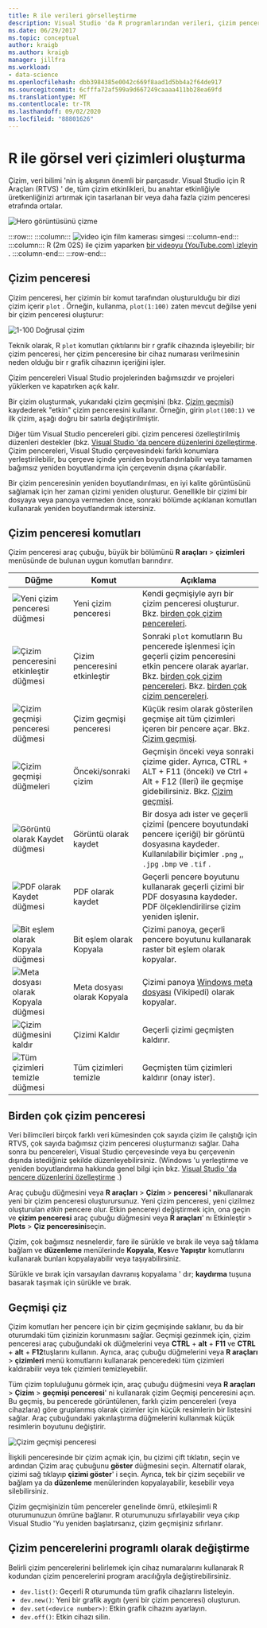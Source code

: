 ```yaml
---
title: R ile verileri görselleştirme
description: Visual Studio 'da R programlarından verileri, çizim pencerelerini kullanarak çizdirme.
ms.date: 06/29/2017
ms.topic: conceptual
author: kraigb
ms.author: kraigb
manager: jillfra
ms.workload:
- data-science
ms.openlocfilehash: dbb3984385e0042c669f8aad1d5bb4a2f64de917
ms.sourcegitcommit: 6cfffa72af599a9d667249caaaa411bb28ea69fd
ms.translationtype: MT
ms.contentlocale: tr-TR
ms.lasthandoff: 09/02/2020
ms.locfileid: "88801626"
---
```

# <a name="create-visual-data-plots-with-r"></a>R ile görsel veri çizimleri oluşturma

Çizim, veri bilimi 'nin iş akışının önemli bir parçasıdır. Visual Studio için R Araçları (RTVS) ' de, tüm çizim etkinlikleri, bu anahtar etkinliğiyle üretkenliğinizi artırmak için tasarlanan bir veya daha fazla çizim penceresi etrafında ortalar.

![Hero görüntüsünü çizme](media/plotting-hero-image.png)

:::row:::
    :::column:::
        ![video için film kamerası simgesi](../install/media/video-icon.png "Nasıl yapılacağını görmek için")
    :::column-end:::
    :::column:::
        R (2m 02S) ile çizim yaparken [bir videoyu (YouTube.com) izleyin](https://www.youtube.com/watch?v=ZTbKmz5RSgY) .
    :::column-end:::
:::row-end:::

## <a name="the-plot-window"></a>Çizim penceresi

Çizim penceresi, her çizimin bir komut tarafından oluşturulduğu bir dizi çizim içerir `plot` . Örneğin, kullanma, `plot(1:100)` zaten mevcut değilse yeni bir çizim penceresi oluşturur:

![1-100 Doğrusal çizim](media/plotting-1-to-100.png)

Teknik olarak, R `plot` komutları çıktılarını bir r grafik cihazında işleyebilir; bir çizim penceresi, her çizim penceresine bir cihaz numarası verilmesinin neden olduğu bir r grafik cihazının içeriğini işler.

Çizim pencereleri Visual Studio projelerinden bağımsızdır ve projeleri yüklerken ve kapatırken açık kalır.

Bir çizim oluşturmak, yukarıdaki çizim geçmişini (bkz. [Çizim geçmişi](#plot-history)) kaydederek "etkin" çizim penceresini kullanır. Örneğin, girin `plot(100:1)` ve ilk çizim, aşağı doğru bir satırla değiştirilmiştir.

Diğer tüm Visual Studio pencereleri gibi. çizim penceresi özelleştirilmiş düzenleri destekler (bkz. [Visual Studio 'da pencere düzenlerini özelleştirme](../ide/customizing-window-layouts-in-visual-studio.md). Çizim pencereleri, Visual Studio çerçevesindeki farklı konumlara yerleştirilebilir, bu çerçeve içinde yeniden boyutlandırılabilir veya tamamen bağımsız yeniden boyutlandırma için çerçevenin dışına çıkarılabilir.

Bir çizim penceresinin yeniden boyutlandırılması, en iyi kalite görüntüsünü sağlamak için her zaman çizimi yeniden oluşturur. Genellikle bir çizimi bir dosyaya veya panoya vermeden önce, sonraki bölümde açıklanan komutları kullanarak yeniden boyutlandırmak istersiniz.

## <a name="plot-window-commands"></a>Çizim penceresi komutları

Çizim penceresi araç çubuğu, büyük bir bölümünü **R araçları**  >  **çizimleri** menüsünde de bulunan uygun komutları barındırır.

| Düğme | Komut | Açıklama |
| --- | --- | --- |
| ![Yeni çizim penceresi düğmesi](media/plotting-toolbar-01-new-plot-window.png) | Yeni çizim penceresi | Kendi geçmişiyle ayrı bir çizim penceresi oluşturur. Bkz. [birden çok çizim pencereleri](#multiple-plot-windows). |
| ![Çizim penceresini etkinleştir düğmesi](media/plotting-toolbar-02-activate-plot-window.png) | Çizim penceresini etkinleştir | Sonraki `plot` komutların Bu pencerede işlenmesi için geçerli çizim penceresini etkin pencere olarak ayarlar. Bkz. [birden çok çizim pencereleri](#multiple-plot-windows). Bkz. [birden çok çizim pencereleri](#multiple-plot-windows). |
| ![Çizim geçmişi penceresi düğmesi](media/plotting-toolbar-03-plot-history.png) | Çizim geçmişi penceresi | Küçük resim olarak gösterilen geçmişe ait tüm çizimleri içeren bir pencere açar. Bkz. [Çizim geçmişi](#plot-history). |
| ![Çizim geçmişi düğmeleri](media/plotting-toolbar-04-plot-history-arrows.png) | Önceki/sonraki çizim |  Geçmişin önceki veya sonraki çizime gider. Ayrıca, CTRL + ALT + F11 (önceki) ve Ctrl + Alt + F12 (Ileri) ile geçmişe gidebilirsiniz. Bkz. [Çizim geçmişi](#plot-history). |
| ![Görüntü olarak Kaydet düğmesi](media/plotting-toolbar-05-save-as-image.png)| Görüntü olarak kaydet | Bir dosya adı ister ve geçerli çizimi (pencere boyutundaki pencere içeriği) bir görüntü dosyasına kaydeder. Kullanılabilir biçimler `.png` ,, `.jpg` `.bmp` ve `.tif` . |
| ![PDF olarak Kaydet düğmesi](media/plotting-toolbar-06-save-as-pdf.png)| PDF olarak kaydet | Geçerli pencere boyutunu kullanarak geçerli çizimi bir PDF dosyasına kaydeder. PDF ölçeklendirilirse çizim yeniden işlenir. |
| ![Bit eşlem olarak Kopyala düğmesi](media/plotting-toolbar-07-copy-as-bitmap.png)| Bit eşlem olarak Kopyala | Çizimi panoya, geçerli pencere boyutunu kullanarak raster bit eşlem olarak kopyalar. |
| ![Meta dosyası olarak Kopyala düğmesi](media/plotting-toolbar-08-copy-as-metafile.png)| Meta dosyası olarak Kopyala | Çizimi panoya [Windows meta dosyası](https://en.wikipedia.org/wiki/Windows_Metafile) (Vikipedi) olarak kopyalar. |
| ![Çizim düğmesini kaldır](media/plotting-toolbar-09-remove-plot.png)| Çizimi Kaldır | Geçerli çizimi geçmişten kaldırır. |
| ![Tüm çizimleri temizle düğmesi](media/plotting-toolbar-10-clear-all-plots.png) | Tüm çizimleri temizle | Geçmişten tüm çizimleri kaldırır (onay ister). |

## <a name="multiple-plot-windows"></a>Birden çok çizim penceresi

Veri bilimcileri birçok farklı veri kümesinden çok sayıda çizim ile çalıştığı için RTVS, çok sayıda bağımsız çizim penceresi oluşturmanızı sağlar. Daha sonra bu pencereleri, Visual Studio çerçevesinde veya bu çerçevenin dışında istediğiniz şekilde düzenleyebilirsiniz. (Windows 'u yerleştirme ve yeniden boyutlandırma hakkında genel bilgi için bkz. [Visual Studio 'da pencere düzenlerini özelleştirme](../ide/customizing-window-layouts-in-visual-studio.md) .)

Araç çubuğu düğmesini veya **R araçları**  >  **Çizim**  >  **penceresi ' ni**kullanarak yeni bir çizim penceresi oluşturursunuz. Yeni çizim penceresi, yeni çizilmez oluşturulan *etkin* pencere olur. Etkin pencereyi değiştirmek için, ona geçin ve **çizim penceresi** araç çubuğu düğmesini veya **R araçları**' nı Etkinleştir  >  **Plots**  >  **Çiz penceresini**seçin.

Çizim, çok bağımsız nesnelerdir, fare ile sürükle ve bırak ile veya sağ tıklama bağlam ve **düzenleme** menülerinde **Kopyala**, **Kes**ve **Yapıştır** komutlarını kullanarak bunları kopyalayabilir veya taşıyabilirsiniz.

Sürükle ve bırak için varsayılan davranış kopyalama ' dır; **kaydırma** tuşuna basarak taşımak için sürükle ve bırak.

## <a name="plot-history"></a>Geçmişi çiz

Çizim komutları her pencere için bir çizim geçmişinde saklanır, bu da bir oturumdaki tüm çizinizin korunmasını sağlar. Geçmişi gezinmek için, çizim penceresi araç çubuğundaki ok düğmelerini veya **CTRL** + **alt** + **F11** ve **CTRL** + **alt** + **F12**tuşlarını kullanın. Ayrıca, araç çubuğu düğmelerini veya **R araçları**  >  **çizimleri** menü komutlarını kullanarak penceredeki tüm çizimleri kaldırabilir veya tek çizimleri temizleyebilir.

Tüm çizim topluluğunu görmek için, araç çubuğu düğmesini veya **R araçları**  >  **Çizim**  >  **geçmişi penceresi**' ni kullanarak çizim Geçmişi penceresini açın.
Bu geçmiş, bu pencerede görüntülenen, farklı çizim pencereleri (veya cihazlara) göre gruplanmış olarak çizimler için küçük resimlerin bir listesini sağlar. Araç çubuğundaki yakınlaştırma düğmelerini kullanmak küçük resimlerin boyutunu değiştirir.

![Çizim geçmişi penceresi](media/plotting-plot-history-window.png)

İlişkili penceresinde bir çizim açmak için, bu çizimi çift tıklatın, seçin ve ardından Çizim araç çubuğunu **göster** düğmesini seçin. Alternatif olarak, çizimi sağ tıklayıp **çizimi göster**' i seçin. Ayrıca, tek bir çizim seçebilir ve bağlam ya da **düzenleme** menülerinden kopyalayabilir, kesebilir veya silebilirsiniz.

Çizim geçmişinizin tüm pencereler genelinde ömrü, etkileşimli R oturumunuzun ömrüne bağlanır. R oturumunuzu sıfırlayabilir veya çıkıp Visual Studio 'Yu yeniden başlatırsanız, çizim geçmişiniz sıfırlanır.

## <a name="programmatically-manipulate-plot-windows"></a>Çizim pencerelerini programlı olarak değiştirme

Belirli çizim pencerelerini belirlemek için cihaz numaralarını kullanarak R kodundan çizim pencerelerini program aracılığıyla değiştirebilirsiniz.

- `dev.list()`: Geçerli R oturumunda tüm grafik cihazlarını listeleyin.
- `dev.new()`: Yeni bir grafik aygıtı (yeni bir çizim penceresi) oluşturun.
- `dev.set(<device number>)`: Etkin grafik cihazını ayarlayın.
- `dev.off()`: Etkin cihazı silin.
